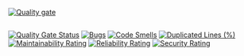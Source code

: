 [![Quality gate](https://sonarcloud.io/api/project_badges/quality_gate?project=davvoz_provagame)](https://sonarcloud.io/summary/new_code?id=davvoz_provagame)
##
[![Quality Gate Status](https://sonarcloud.io/api/project_badges/measure?project=davvoz_provagame&metric=alert_status)](https://sonarcloud.io/summary/new_code?id=davvoz_provagame)
[![Bugs](https://sonarcloud.io/api/project_badges/measure?project=davvoz_provagame&metric=bugs)](https://sonarcloud.io/summary/new_code?id=davvoz_provagame)
[![Code Smells](https://sonarcloud.io/api/project_badges/measure?project=davvoz_provagame&metric=code_smells)](https://sonarcloud.io/summary/new_code?id=davvoz_provagame)
[![Duplicated Lines (%)](https://sonarcloud.io/api/project_badges/measure?project=davvoz_provagame&metric=duplicated_lines_density)](https://sonarcloud.io/summary/new_code?id=davvoz_provagame)
[![Maintainability Rating](https://sonarcloud.io/api/project_badges/measure?project=davvoz_provagame&metric=sqale_rating)](https://sonarcloud.io/summary/new_code?id=davvoz_provagame)
[![Reliability Rating](https://sonarcloud.io/api/project_badges/measure?project=davvoz_provagame&metric=reliability_rating)](https://sonarcloud.io/summary/new_code?id=davvoz_provagame)
[![Security Rating](https://sonarcloud.io/api/project_badges/measure?project=davvoz_provagame&metric=security_rating)](https://sonarcloud.io/summary/new_code?id=davvoz_provagame)






